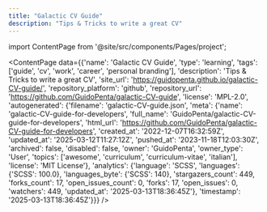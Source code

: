 ```yaml
---
title: "Galactic CV Guide"
description: "Tips & Tricks to write a great CV"
---
```

import ContentPage from '@site/src/components/Pages/project';

<ContentPage
    data={{'name': 'Galactic CV Guide', 'type': 'learning', 'tags': ['guide', 'cv', 'work', 'career', 'personal branding'], 'description': 'Tips & Tricks to write a great CV', 'site_url': 'https://guidopenta.github.io/galactic-CV-guide/', 'repository_platform': 'github', 'repository_url': 'https://github.com/GuidoPenta/galactic-CV-guide', 'license': 'MPL-2.0', 'autogenerated': {'filename': 'galactic-CV-guide.json', 'meta': {'name': 'galactic-CV-guide-for-developers', 'full_name': 'GuidoPenta/galactic-CV-guide-for-developers', 'html_url': 'https://github.com/GuidoPenta/galactic-CV-guide-for-developers', 'created_at': '2022-12-07T16:32:59Z', 'updated_at': '2025-03-12T11:27:12Z', 'pushed_at': '2023-11-18T12:03:30Z', 'archived': false, 'disabled': false, 'owner': 'GuidoPenta', 'owner_type': 'User', 'topics': ['awesome', 'curriculum', 'curriculum-vitae', 'italian'], 'license': 'MIT License'}, 'analytics': {'language': 'SCSS', 'languages': {'SCSS': 100.0}, 'languages_byte': {'SCSS': 140}, 'stargazers_count': 449, 'forks_count': 17, 'open_issues_count': 0, 'forks': 17, 'open_issues': 0, 'watchers': 449, 'updated_at': '2025-03-13T18:36:45Z'}, 'timestamp': '2025-03-13T18:36:45Z'}}}
/>

